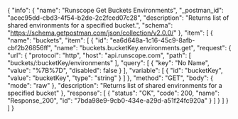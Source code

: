 {
  "info": {
    "name": "Runscope Get Buckets Environments",
    "_postman_id": "acec95dd-cbd3-4f54-b2de-2c2fced07c28",
    "description": "Returns list of shared environments for a specified bucket.",
    "schema": "https://schema.getpostman.com/json/collection/v2.0.0/"
  },
  "item": [
    {
      "name": "buckets",
      "item": [
        {
          "id": "ea6d648a-1c16-45c9-8afb-cbf2b26856ff",
          "name": "buckets.bucketKey.environments.get",
          "request": {
            "url": {
              "protocol": "http",
              "host": "api.runscope.com",
              "path": [
                "buckets/:bucketKey/environments"
              ],
              "query": [
                {
                  "key": "No Name",
                  "value": "%7B%7D",
                  "disabled": false
                }
              ],
              "variable": [
                {
                  "id": "bucketKey",
                  "value": "bucketKey",
                  "type": "string"
                }
              ]
            },
            "method": "GET",
            "body": {
              "mode": "raw"
            },
            "description": "Returns list of shared environments for a specified bucket"
          },
          "response": [
            {
              "status": "OK",
              "code": 200,
              "name": "Response_200",
              "id": "7bda98e9-9cb0-434e-a29d-a51f24fc920a"
            }
          ]
        }
      ]
    }
  ]
}